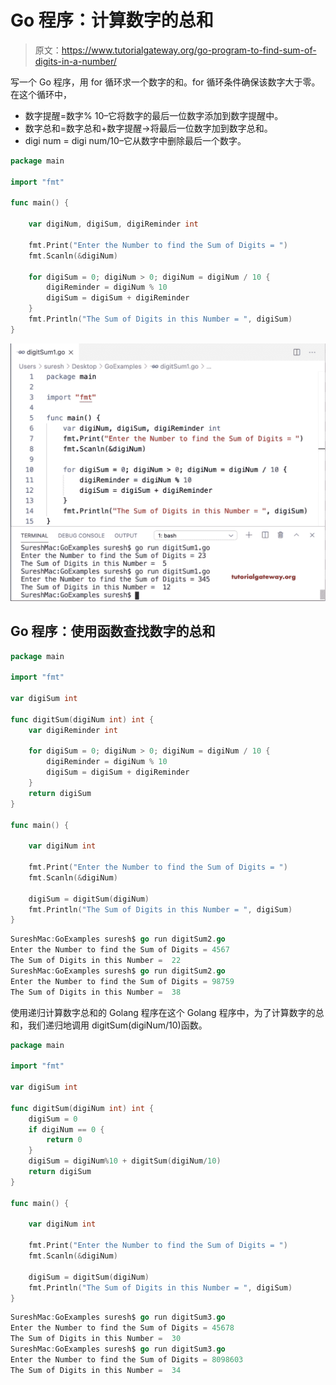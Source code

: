 # Go 程序：计算数字的总和

> 原文：<https://www.tutorialgateway.org/go-program-to-find-sum-of-digits-in-a-number/>

写一个 Go 程序，用 for 循环求一个数字的和。for 循环条件确保该数字大于零。在这个循环中，

*   数字提醒=数字% 10–它将数字的最后一位数字添加到数字提醒中。
*   数字总和=数字总和+数字提醒->将最后一位数字加到数字总和。
*   digi num = digi num/10–它从数字中删除最后一个数字。

```go
package main

import "fmt"

func main() {

    var digiNum, digiSum, digiReminder int

    fmt.Print("Enter the Number to find the Sum of Digits = ")
    fmt.Scanln(&digiNum)

    for digiSum = 0; digiNum > 0; digiNum = digiNum / 10 {
        digiReminder = digiNum % 10
        digiSum = digiSum + digiReminder
    }
    fmt.Println("The Sum of Digits in this Number = ", digiSum)
}
```

![Go Program to Find Sum of Digits in a Number 1](img/17310f602a03733d3070f935f2b6eb51.png)

## Go 程序：使用函数查找数字的总和

```go
package main

import "fmt"

var digiSum int

func digitSum(digiNum int) int {
    var digiReminder int

    for digiSum = 0; digiNum > 0; digiNum = digiNum / 10 {
        digiReminder = digiNum % 10
        digiSum = digiSum + digiReminder
    }
    return digiSum
}

func main() {

    var digiNum int

    fmt.Print("Enter the Number to find the Sum of Digits = ")
    fmt.Scanln(&digiNum)

    digiSum = digitSum(digiNum)
    fmt.Println("The Sum of Digits in this Number = ", digiSum)
}
```

```go
SureshMac:GoExamples suresh$ go run digitSum2.go
Enter the Number to find the Sum of Digits = 4567
The Sum of Digits in this Number =  22
SureshMac:GoExamples suresh$ go run digitSum2.go
Enter the Number to find the Sum of Digits = 98759
The Sum of Digits in this Number =  38
```

使用递归计算数字总和的 Golang 程序在这个 Golang 程序中，为了计算数字的总和，我们递归地调用 digitSum(digiNum/10)函数。

```go
package main

import "fmt"

var digiSum int

func digitSum(digiNum int) int {
    digiSum = 0
    if digiNum == 0 {
        return 0
    }
    digiSum = digiNum%10 + digitSum(digiNum/10)
    return digiSum
}

func main() {

    var digiNum int

    fmt.Print("Enter the Number to find the Sum of Digits = ")
    fmt.Scanln(&digiNum)

    digiSum = digitSum(digiNum)
    fmt.Println("The Sum of Digits in this Number = ", digiSum)
}
```

```go
SureshMac:GoExamples suresh$ go run digitSum3.go
Enter the Number to find the Sum of Digits = 45678
The Sum of Digits in this Number =  30
SureshMac:GoExamples suresh$ go run digitSum3.go
Enter the Number to find the Sum of Digits = 8098603
The Sum of Digits in this Number =  34
```